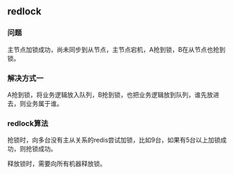 ## redlock

### 问题

主节点加锁成功，尚未同步到从节点，主节点宕机，A抢到锁，B在从节点也抢到锁。

### 解决方式一

A抢到锁，将业务逻辑放入队列，B抢到锁，也把业务逻辑放到队列，谁先放进去，则业务属于谁。

### redlock算法

抢锁时，向多台没有主从关系的redis尝试加锁，比如9台，如果有5台以上加锁成功，则抢锁成功。

释放锁时，需要向所有机器释放锁。